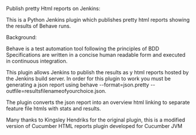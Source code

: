 
<script>
  (function(i,s,o,g,r,a,m){i['GoogleAnalyticsObject']=r;i[r]=i[r]||function(){
  (i[r].q=i[r].q||[]).push(arguments)},i[r].l=1*new Date();a=s.createElement(o),
  m=s.getElementsByTagName(o)[0];a.async=1;a.src=g;m.parentNode.insertBefore(a,m)
  })(window,document,'script','//www.google-analytics.com/analytics.js','ga');

  ga('create', 'UA-62530705-3', 'auto');
  ga('send', 'pageview');

</script>
Publish pretty Html reports on Jenkins:

This is a Python Jenkins plugin which publishes pretty html reports showing the results of Behave runs.

Background:

Behave is a test automation tool following the principles of BDD Specifications are written in a concise human readable form and executed in continuous integration.

This plugin allows Jenkins to publish the results as y html reports hosted by the Jenkins build server. In order for this plugin to work you must be generating a json report using behave --format=json.pretty --outfile=resultsfilenameofyourchoice.json.

The plugin converts the json report into an overview html linking to separate feature file htmls with stats and results.

Many thanks to Kingsley Hendriks for the original plugin, this is a modified version of Cucumber HTML reports plugin developed for Cucumber JVM
